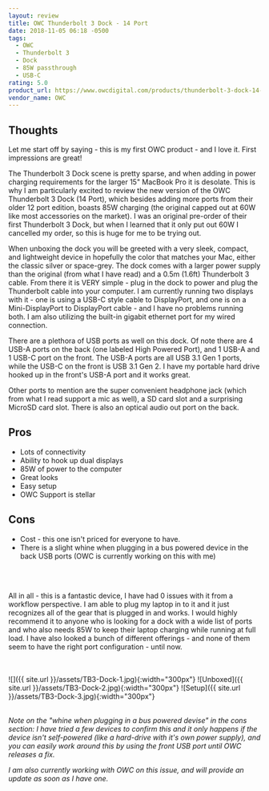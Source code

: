 ```yaml
---
layout: review
title: OWC Thunderbolt 3 Dock - 14 Port
date: 2018-11-05 06:18 -0500
tags:
  - OWC
  - Thunderbolt 3
  - Dock
  - 85W passthrough
  - USB-C
rating: 5.0
product_url: https://www.owcdigital.com/products/thunderbolt-3-dock-14-port
vendor_name: OWC
---
```

## Thoughts

Let me start off by saying - this is my first OWC product - and I love it.  First impressions are great!

The Thunderbolt 3 Dock scene is pretty sparse, and when adding in power charging requirements for the larger 15" MacBook Pro it is desolate.  This is why I am particularly excited to review the new version of the OWC Thunderbolt 3 Dock (14 Port), which besides adding more ports from their older 12 port edition, boasts 85W charging (the original capped out at 60W like most accessories on the market).  I was an original pre-order of their first Thunderbolt 3 Dock, but when I learned that it only put out 60W I cancelled my order, so this is huge for me to be trying out.

When unboxing the dock you will be greeted with a very sleek, compact, and lightweight device in hopefully the color that matches your Mac, either the classic silver or space-grey.  The dock comes with a larger power supply than the original (from what I have read) and a 0.5m (1.6ft) Thunderbolt 3 cable.  From there it is VERY simple - plug in the dock to power and plug the Thunderbolt cable into your computer.  I am currently running two displays with it - one is using a USB-C style cable to DisplayPort, and one is on a Mini-DisplayPort to DisplayPort cable - and I have no problems running both.  I am also utilizing the built-in gigabit ethernet port for my wired connection.

There are a plethora of USB ports as well on this dock.  Of note there are 4 USB-A ports on the back (one labeled High Powered Port), and 1 USB-A and 1 USB-C port on the front.  The USB-A ports are all USB 3.1 Gen 1 ports, while the USB-C on the front is USB 3.1 Gen 2.  I have my portable hard drive hooked up in the front's USB-A port and it works great.

Other ports to mention are the super convenient headphone jack (which from what I read support a mic as well), a SD card slot and a surprising MicroSD card slot.  There is also an optical audio out port on the back.

## Pros
* Lots of connectivity
* Ability to hook up dual displays
* 85W of power to the computer
* Great looks
* Easy setup
* OWC Support is stellar

## Cons
* Cost - this one isn't priced for everyone to have.
* There is a slight whine when plugging in a bus powered device in the back USB ports (OWC is currently working on this with me)

<br/><br/>


All in all - this is a fantastic device, I have had 0 issues with it from a workflow perspective.  I am able to plug my laptop in to it and it just recognizes all of the gear that is plugged in and works.  I would highly recommend it to anyone who is looking for a dock with a wide list of ports and who also needs 85W to keep their laptop charging while running at full load.  I have also looked a bunch of different offerings - and none of them seem to have the right port configuration - until now.

<br/><br/>
![]({{ site.url }}/assets/TB3-Dock-1.jpg){:width="300px"}
![Unboxed]({{ site.url }}/assets/TB3-Dock-2.jpg){:width="300px"}
![Setup]({{ site.url }}/assets/TB3-Dock-3.jpg){:width="300px"}
<br/><br/>


_Note on the "whine when plugging in a bus powered devise" in the cons section:  I have tried a few devices to confirm this and it only happens if the device isn't self-powered (like a hard-drive with it's own power supply), and you can easily work around this by using the front USB port until OWC releases a fix._

_I am also currently working with OWC on this issue, and will provide an update as soon as I have one._
